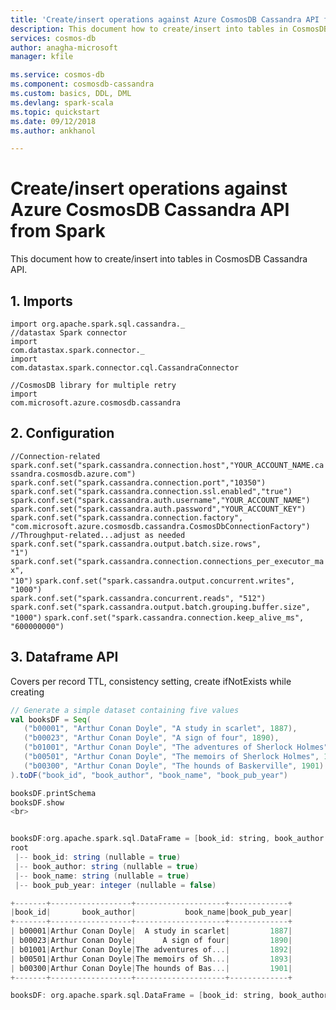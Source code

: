 ```yaml
---
title: 'Create/insert operations against Azure CosmosDB Cassandra API from Spark | Microsoft Docs'
description: This document how to create/insert into tables in CosmosDB Cassandra API
services: cosmos-db
author: anagha-microsoft
manager: kfile

ms.service: cosmos-db
ms.component: cosmosdb-cassandra
ms.custom: basics, DDL, DML
ms.devlang: spark-scala
ms.topic: quickstart
ms.date: 09/12/2018
ms.author: ankhanol

---
```


# Create/insert operations against Azure CosmosDB Cassandra API from Spark

This document how to create/insert into tables in CosmosDB Cassandra API.

## 1.  Imports
<code>import org.apache.spark.sql.cassandra.\_</code><br>
<code>//datastax Spark connector</code><br>
<code>import com.datastax.spark.connector._</code><br>
<code>import com.datastax.spark.connector.cql.CassandraConnector</code><br>

<code>//CosmosDB library for multiple retry</code><br>
<code>import com.microsoft.azure.cosmosdb.cassandra</code>

## 2. Configuration
<code>//Connection-related</code>
<code>spark.conf.set("spark.cassandra.connection.host","YOUR_ACCOUNT_NAME.cassandra.cosmosdb.azure.com")</code>
<code>spark.conf.set("spark.cassandra.connection.port","10350")</code>
<code>spark.conf.set("spark.cassandra.connection.ssl.enabled","true")</code>
<code>spark.conf.set("spark.cassandra.auth.username","YOUR_ACCOUNT_NAME")</code>
<code>spark.conf.set("spark.cassandra.auth.password","YOUR_ACCOUNT_KEY")</code><br>
<code>spark.conf.set("spark.cassandra.connection.factory", "com.microsoft.azure.cosmosdb.cassandra.CosmosDbConnectionFactory")</code><br>
<code>//Throughput-related...adjust as needed</code><br>
<code>spark.conf.set("spark.cassandra.output.batch.size.rows", "1")</code>
<code>spark.conf.set("spark.cassandra.connection.connections_per_executor_max", "10")</code>
<code>spark.conf.set("spark.cassandra.output.concurrent.writes", "1000")</code><br>
<code>spark.conf.set("spark.cassandra.concurrent.reads", "512")</code>
<code>spark.conf.set("spark.cassandra.output.batch.grouping.buffer.size", "1000")</code>
<code>spark.conf.set("spark.cassandra.connection.keep_alive_ms", "600000000")</code>

## 3. Dataframe API
Covers per record TTL, consistency setting, create ifNotExists while creating<br>

```scala
// Generate a simple dataset containing five values
val booksDF = Seq(
   ("b00001", "Arthur Conan Doyle", "A study in scarlet", 1887),
   ("b00023", "Arthur Conan Doyle", "A sign of four", 1890),
   ("b01001", "Arthur Conan Doyle", "The adventures of Sherlock Holmes", 1892),
   ("b00501", "Arthur Conan Doyle", "The memoirs of Sherlock Holmes", 1893),
   ("b00300", "Arthur Conan Doyle", "The hounds of Baskerville", 1901)
).toDF("book_id", "book_author", "book_name", "book_pub_year")

booksDF.printSchema
booksDF.show
<br>


booksDF:org.apache.spark.sql.DataFrame = [book_id: string, book_author: string ... 2 more fields]
root
 |-- book_id: string (nullable = true)
 |-- book_author: string (nullable = true)
 |-- book_name: string (nullable = true)
 |-- book_pub_year: integer (nullable = false)

+-------+------------------+--------------------+-------------+
|book_id|       book_author|           book_name|book_pub_year|
+-------+------------------+--------------------+-------------+
| b00001|Arthur Conan Doyle|  A study in scarlet|         1887|
| b00023|Arthur Conan Doyle|      A sign of four|         1890|
| b01001|Arthur Conan Doyle|The adventures of...|         1892|
| b00501|Arthur Conan Doyle|The memoirs of Sh...|         1893|
| b00300|Arthur Conan Doyle|The hounds of Bas...|         1901|
+-------+------------------+--------------------+-------------+

booksDF: org.apache.spark.sql.DataFrame = [book_id: string, book_author: string ... 2 more fields]
```

